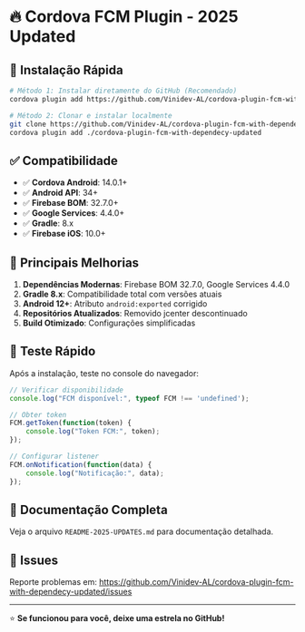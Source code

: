 # 🔥 Cordova FCM Plugin - 2025 Updated

## 🚀 Instalação Rápida

```bash
# Método 1: Instalar diretamente do GitHub (Recomendado)
cordova plugin add https://github.com/Vinidev-AL/cordova-plugin-fcm-with-dependecy-updated

# Método 2: Clonar e instalar localmente
git clone https://github.com/Vinidev-AL/cordova-plugin-fcm-with-dependecy-updated.git
cordova plugin add ./cordova-plugin-fcm-with-dependecy-updated
```

## ✅ Compatibilidade

- ✅ **Cordova Android**: 14.0.1+
- ✅ **Android API**: 34+
- ✅ **Firebase BOM**: 32.7.0+
- ✅ **Google Services**: 4.4.0+
- ✅ **Gradle**: 8.x
- ✅ **Firebase iOS**: 10.0+

## 🎯 Principais Melhorias

1. **Dependências Modernas**: Firebase BOM 32.7.0, Google Services 4.4.0
2. **Gradle 8.x**: Compatibilidade total com versões atuais
3. **Android 12+**: Atributo `android:exported` corrigido
4. **Repositórios Atualizados**: Removido jcenter descontinuado
5. **Build Otimizado**: Configurações simplificadas

## 🔧 Teste Rápido

Após a instalação, teste no console do navegador:

```javascript
// Verificar disponibilidade
console.log("FCM disponível:", typeof FCM !== 'undefined');

// Obter token
FCM.getToken(function(token) {
    console.log("Token FCM:", token);
});

// Configurar listener
FCM.onNotification(function(data) {
    console.log("Notificação:", data);
});
```

## 📖 Documentação Completa

Veja o arquivo `README-2025-UPDATES.md` para documentação detalhada.

## 🐛 Issues

Reporte problemas em: https://github.com/Vinidev-AL/cordova-plugin-fcm-with-dependecy-updated/issues

---

⭐ **Se funcionou para você, deixe uma estrela no GitHub!**
